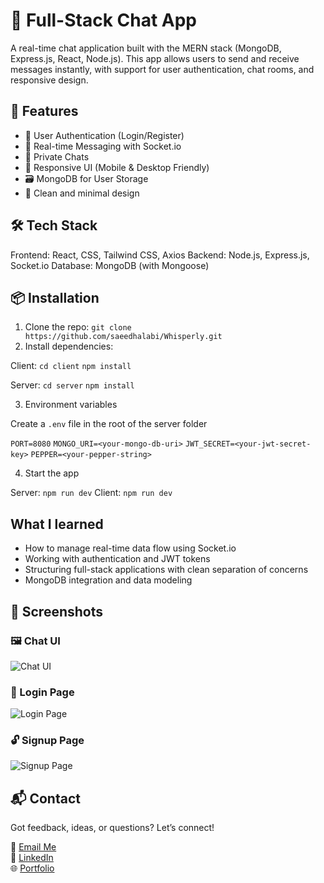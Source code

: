 # 💬 Full-Stack Chat App

A real-time chat application built with the MERN stack (MongoDB, Express.js, React, Node.js). This app allows users to send and receive messages instantly, with support for user authentication, chat rooms, and responsive design.

## 🚀 Features

- 🔐 User Authentication (Login/Register)
- 📩 Real-time Messaging with Socket.io
- 💬 Private Chats
- 📱 Responsive UI (Mobile & Desktop Friendly)
- 🗃️ MongoDB for User Storage
- 🧾 Clean and minimal design

## 🛠️ Tech Stack

Frontend: React, CSS, Tailwind CSS, Axios
Backend: Node.js, Express.js, Socket.io
Database: MongoDB (with Mongoose)


## 📦 Installation

1. Clone the repo:
```git clone https://github.com/saeedhalabi/Whisperly.git```
2. Install dependencies:

Client:
```cd client```
```npm install```

Server:
```cd server```
```npm install```

3. Environment variables

Create a ```.env``` file in the root of the server folder

```PORT=8080```
```MONGO_URI=<your-mongo-db-uri>```
```JWT_SECRET=<your-jwt-secret-key>```
```PEPPER=<your-pepper-string>```

4. Start the app

Server: ```npm run dev```
Client: ```npm run dev```

## What I learned

- How to manage real-time data flow using Socket.io
- Working with authentication and JWT tokens
- Structuring full-stack applications with clean separation of concerns
- MongoDB integration and data modeling

## 📸 Screenshots

###  🖼️ Chat UI
![Chat UI](./screenshots/4.png)

### 🔐 Login Page
![Login Page](./screenshots/2.png)

### 🔓 Signup Page
![Signup Page](./screenshots/1.png)


## 📬 Contact

Got feedback, ideas, or questions? Let’s connect!  

📧 [Email Me](https://mail.google.com/mail/?view=cm&fs=1&to=saeedrhalabi@gmail.com)  
💼 [LinkedIn](https://www.linkedin.com/in/saeed-halabi)  
🌐 [Portfolio](https://saeedhalabi.com)  
